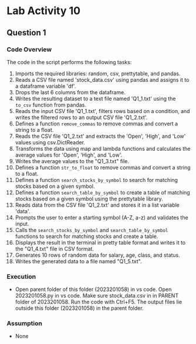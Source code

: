 # Lab Activity 10

## Question 1

### Code Overview

The code in the script performs the following tasks:

1. Imports the required libraries: random, csv, prettytable, and pandas.
2. Reads a CSV file named 'stock_data.csv' using pandas and assigns it to a dataframe variable 'df'.
3. Drops the last 6 columns from the dataframe.
4. Writes the resulting dataset to a text file named 'Q1_1.txt' using the `to_csv` function from pandas.
5. Reads the input CSV file 'Q1_1.txt', filters rows based on a condition, and writes the filtered rows to an output CSV file 'Q1_2.txt'.
6. Defines a function `remove_commas` to remove commas and convert a string to a float.
7. Reads the CSV file 'Q1_2.txt' and extracts the 'Open', 'High', and 'Low' values using csv.DictReader.
8. Transforms the data using map and lambda functions and calculates the average values for 'Open', 'High', and 'Low'.
9. Writes the average values to the "Q1_3.txt" file.
10. Defines a function `str_to_float` to remove commas and convert a string to a float.
11. Defines a function `search_stocks_by_symbol` to search for matching stocks based on a given symbol.
12. Defines a function `search_table_by_symbol` to create a table of matching stocks based on a given symbol using the prettytable library.
13. Reads data from the CSV file 'Q1_2.txt' and stores it in a list variable 'data'.
14. Prompts the user to enter a starting symbol (A-Z, a-z) and validates the input.
15. Calls the `search_stocks_by_symbol` and `search_table_by_symbol` functions to search for matching stocks and create a table.
16. Displays the result in the terminal in pretty table format and writes it to the "Q1_4.txt" file in CSV format.
17. Generates 10 rows of random data for salary, age, class, and status.
18. Writes the generated data to a file named "Q1_5.txt".

### Execution

- Open parent folder of this folder (2023201058) in vs code. Open 2023201058.py in vs code. Make sure stock_data.csv in in PARENT folder of 2023201058. Run the code with Ctrl+F5. The output files lie outside this folder (2023201058) in the parent folder.

### Assumption

- None
